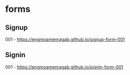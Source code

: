 # forms

## Signup
001 - https://engmoamenragab.github.io/signup-form-001

## Signin
001 - https://engmoamenragab.github.io/signin-form-001
